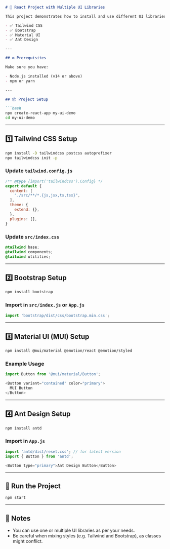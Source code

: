 ```markdown
# 🚀 React Project with Multiple UI Libraries

This project demonstrates how to install and use different UI libraries in a React app, including:

- ✅ Tailwind CSS
- ✅ Bootstrap
- ✅ Material UI
- ✅ Ant Design

---

## ⚙️ Prerequisites

Make sure you have:

- Node.js installed (v14 or above)
- npm or yarn

---

## 📦 Project Setup

```bash
npx create-react-app my-ui-demo
cd my-ui-demo
```

---

## 1️⃣ Tailwind CSS Setup

```bash
npm install -D tailwindcss postcss autoprefixer
npx tailwindcss init -p
```

### Update `tailwind.config.js`

```js
/** @type {import('tailwindcss').Config} */
export default {
  content: [
    "./src/**/*.{js,jsx,ts,tsx}",
  ],
  theme: {
    extend: {},
  },
  plugins: [],
}
```

### Update `src/index.css`

```css
@tailwind base;
@tailwind components;
@tailwind utilities;
```

---

## 2️⃣ Bootstrap Setup

```bash
npm install bootstrap
```

### Import in `src/index.js` or `App.js`

```js
import 'bootstrap/dist/css/bootstrap.min.css';
```

---

## 3️⃣ Material UI (MUI) Setup

```bash
npm install @mui/material @emotion/react @emotion/styled
```

### Example Usage

```js
import Button from '@mui/material/Button';

<Button variant="contained" color="primary">
  MUI Button
</Button>
```

---

## 4️⃣ Ant Design Setup

```bash
npm install antd
```

### Import in `App.js`

```js
import 'antd/dist/reset.css'; // for latest version
import { Button } from 'antd';

<Button type="primary">Ant Design Button</Button>
```

---

## 🏃 Run the Project

```bash
npm start
```

---

## 🧠 Notes

- You can use one or multiple UI libraries as per your needs.
- Be careful when mixing styles (e.g. Tailwind and Bootstrap), as classes might conflict.
```
